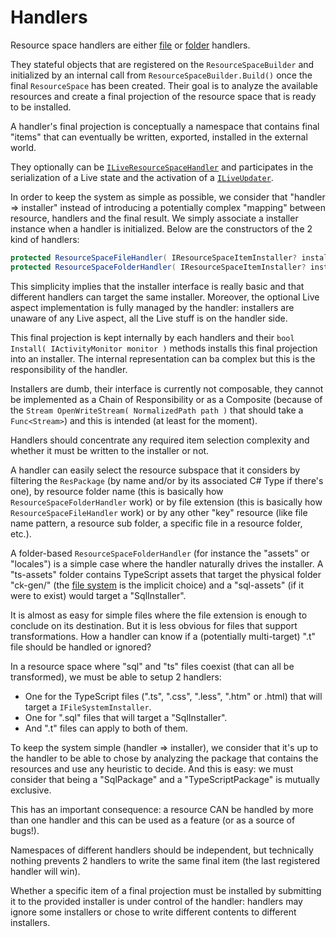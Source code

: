 # Handlers
Resource space handlers are either [file](ResourceSpaceFileHandler.cs) or [folder](ResourceSpaceFolderHandler.cs)
handlers.

They stateful objects that are registered on the `ResourceSpaceBuilder` and initialized
by an internal call from `ResourceSpaceBuilder.Build()` once the final `ResourceSpace` has been
created. Their goal is to analyze the available resources and create a final projection of the
resource space that is ready to be installed. 

A handler's final projection is conceptually a namespace that contains final "items" 
that can eventually be written, exported, installed in the external world.

They optionally can be [`ILiveResourceSpaceHandler`](../Live/ILiveResourceSpaceHandler.cs) and
participates in the serialization of a Live state and the activation of a [`ILiveUpdater`](../Live/ILiveUpdater.cs).

In order to keep the system as simple as possible, we consider that "handler ⇒ installer"
instead of introducing a potentially complex "mapping" between resource, handlers and the
final result. We simply associate a installer instance when a handler is initialized.
Below are the constructors of the 2 kind of handlers:
```csharp
protected ResourceSpaceFileHandler( IResourceSpaceItemInstaller? installer, params ImmutableArray<string> fileExtensions )
protected ResourceSpaceFolderHandler( IResourceSpaceItemInstaller? installer, string rootFolderName )
```

This simplicity implies that the installer interface is really basic and that 
different handlers can target the same installer. Moreover, the optional Live aspect
implementation is fully managed by the handler: installers are unaware of any Live aspect,
all the Live stuff is on the handler side.

This final projection is kept internally by each handlers and their `bool Install( IActivityMonitor monitor )`
methods installs this final projection into an installer. The internal representation can
ba complex but this is the responsibility of the handler.

Installers are dumb, their interface is currently not composable, they cannot be implemented
as a Chain of Responsibility or as a Composite (because of the `Stream OpenWriteStream( NormalizedPath path )`
that should take a `Func<Stream>`) and this is intended (at least for the moment).

Handlers should concentrate any required item selection complexity and whether
it must be written to the installer or not.

A handler can easily select the resource subspace that it considers by filtering the
`ResPackage` (by name and/or by its associated C# Type if there's one), by resource folder
name (this is basically how `ResourceSpaceFolderHandler` work) or by file extension (this is
basically how `ResourceSpaceFileHandler` work) or by any other "key" resource (like file name
pattern, a resource sub folder, a specific file in a resource folder, etc.).

A folder-based `ResourceSpaceFolderHandler` (for instance the "assets"
or "locales") is a simple case where the handler naturally drives the installer.
A "ts-assets" folder contains TypeScript assets that target the physical folder "ck-gen/" (the
[file system](../IFileSystemInstaller.cs) is the implicit choice) and a "sql-assets" (if
it were to exist) would target a "SqlInstaller".

It is almost as easy for simple files where the file extension is enough to conclude on
its destination. But it is less obvious for files that support transformations. How a handler
can know if a (potentially multi-target) ".t" file should be handled or ignored?

In a resource space where "sql" and "ts" files coexist (that can all be transformed), we must
be able to setup 2 handlers:
- One for the TypeScript files (".ts", ".css", ".less", ".htm" or .html) that will target
  a `IFileSystemInstaller`.
- One for ".sql" files that will target a "SqlInstaller".
- And ".t" files can apply to both of them.

To keep the system simple (handler ⇒ installer), we consider that it's up to the handler
to be able to chose by analyzing the package that contains the resources and use any
heuristic to decide. And this is easy: we must consider that being a "SqlPackage" and a
"TypeScriptPackage" is mutually exclusive.

This has an important consequence: a resource CAN be handled by more than one handler and
this can be used as a feature (or as a source of bugs!).














Namespaces of different
handlers should be independent, but technically nothing prevents 2 handlers to write the same
final item (the last registered handler will win). 

Whether a specific item of a final projection must be installed by submitting it to the provided
installer is under control of the handler: handlers may ignore some installers or chose to write
different contents to different installers.



